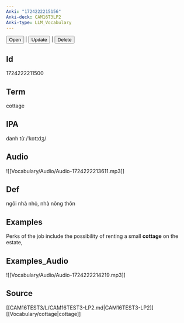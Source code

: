 ```yaml
---
Anki: "1724222215156"
Anki-deck: CAM16T3LP2
Anki-type: LLM_Vocabulary
---
```

<button class="anki-btn-open">Open</button> | <button class="anki-btn-update">Update</button> | <button class="anki-btn-delete">Delete</button>

## Id
1724222211500
## Term
cottage
## IPA
danh từ /ˈkɒtɪdʒ/
## Audio
 ![[Vocabulary/Audio/Audio-1724222213611.mp3]]
## Def
 ngôi nhà nhỏ, nhà nông thôn

## Examples
Perks of the job include the possibility of renting a small **cottage** on the estate, 

## Examples_Audio
![[Vocabulary/Audio/Audio-1724222214219.mp3]]
## Source
 [[CAM16TEST3/L/CAM16TEST3-LP2.md|CAM16TEST3-LP2]] [[Vocabulary/cottage|cottage]]